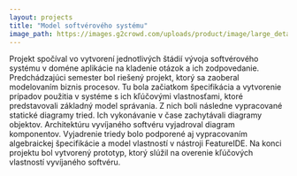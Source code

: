 ```yaml
---
layout: projects
title: "Model softvérového systému"
image_path: https://images.g2crowd.com/uploads/product/image/large_detail/large_detail_1489695931/postgresql.png
---
```

Projekt spočíval vo vytvorení jednotlivých štádií vývoja softvérového systému v doméne aplikácie na kladenie otázok a ich zodpovedanie. Predchádzajúci semester bol riešený projekt, ktorý sa zaoberal modelovaním biznis procesov. Tu bola začiatkom špecifikácia a vytvorenie prípadov použitia v systéme s ich kľúčovými vlastnosťami, ktoré predstavovali základný model správania. Z nich boli následne vypracované statické diagramy tried. Ich vykonávanie v čase zachytávali diagramy objektov. Architektúru vyvíjaného softvéru vyjadroval diagram komponentov. Vyjadrenie triedy bolo podporené aj vypracovaním algebraickej špecifikácie a model vlastností v nástroji FeatureIDE. Na konci projektu bol vytvorený prototyp, ktorý slúžil na overenie kľúčových vlastností vyvíjaného softvéru.
